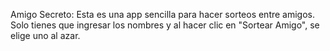 Amigo Secreto:
Esta es una app sencilla para hacer sorteos entre amigos. Solo tienes que ingresar los nombres y al hacer clic en "Sortear Amigo", se elige uno al azar.
